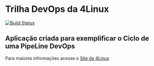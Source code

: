# Trilha DevOps da 4Linux

<!-- Altere a Flag abaixo com sua URL do Travis -->
[![Build Status](https://travis-ci.org/rfrancism/DevOpsLab-HelloWorld.svg?branch=master)](https://travis-ci.org/rfrancism/DevOpsLab-HelloWorld)

## Aplicação criada para exemplificar o Ciclo de uma PipeLine DevOps


Para maiores informações acesse o [Site da 4Linux](https://www.4linux.com.br/cursos/devops)
